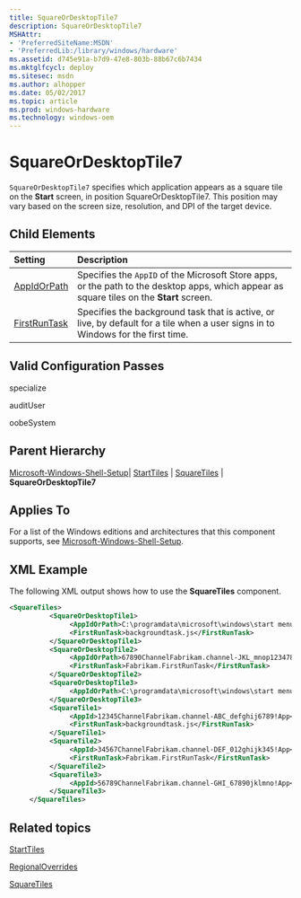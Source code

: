 ```yaml
---
title: SquareOrDesktopTile7
description: SquareOrDesktopTile7
MSHAttr:
- 'PreferredSiteName:MSDN'
- 'PreferredLib:/library/windows/hardware'
ms.assetid: d745e91a-b7d9-47e8-803b-88b67c6b7434
ms.mktglfcycl: deploy
ms.sitesec: msdn
ms.author: alhopper
ms.date: 05/02/2017
ms.topic: article
ms.prod: windows-hardware
ms.technology: windows-oem
---
```

# SquareOrDesktopTile7

`SquareOrDesktopTile7` specifies which application appears as a square tile on the **Start** screen, in position SquareOrDesktopTile7. This position may vary based on the screen size, resolution, and DPI of the target device.

## Child Elements

| Setting                 | Description                                                                           |
|:------------------------|:--------------------------------------------------------------------------------------|
| [AppIdOrPath](microsoft-windows-shell-setup-starttiles-squaretiles-squareordesktoptile7-appidorpath.md) | Specifies the <code>AppID</code> of the Microsoft Store apps, or the path to the desktop apps, which appear as square tiles on the <strong>Start</strong> screen. |
| [FirstRunTask](microsoft-windows-shell-setup-starttiles-squaretiles-squareordesktoptile7-firstruntask.md) | Specifies the background task that is active, or live, by default for a tile when a user signs in to Windows for the first time. |

## Valid Configuration Passes

specialize

auditUser

oobeSystem

## Parent Hierarchy

[Microsoft-Windows-Shell-Setup](microsoft-windows-shell-setup.md)| [StartTiles](microsoft-windows-shell-setup-starttiles.md) | [SquareTiles](microsoft-windows-shell-setup-starttiles-squaretiles.md) | **SquareOrDesktopTile7**

## Applies To

For a list of the Windows editions and architectures that this component supports, see [Microsoft-Windows-Shell-Setup](microsoft-windows-shell-setup.md).

## XML Example

The following XML output shows how to use the **SquareTiles** component.

```XML
<SquareTiles>
          <SquareOrDesktopTile1>
               <AppIdOrPath>C:\programdata\microsoft\windows\start menu\programs\desktoptile1.lnk</AppIdOrPath>
               <FirstRunTask>backgroundtask.js</FirstRunTask>
          </SquareOrDesktopTile1>
          <SquareOrDesktopTile2>
               <AppIdOrPath>67890ChannelFabrikam.channel-JKL_mnop1234789!App</AppIdOrPath>
               <FirstRunTask>Fabrikam.FirstRunTask</FirstRunTask>
          </SquareOrDesktopTile2>
          <SquareOrDesktopTile3>
               <AppIdOrPath>C:\programdata\microsoft\windows\start menu\programs\desktoptile3.lnk</AppIdOrPath>
          </SquareOrDesktopTile3>
          <SquareTile1>
               <AppId>12345ChannelFabrikam.channel-ABC_defghij6789!App</AppId>
               <FirstRunTask>backgroundtask.js</FirstRunTask>
          </SquareTile1>
          <SquareTile2>
               <AppId>34567ChannelFabrikam.channel-DEF_012ghijk345!App</AppId>
               <FirstRunTask>Fabrikam.FirstRunTask</FirstRunTask>
          </SquareTile2>
          <SquareTile3>
               <AppId>56789ChannelFabrikam.channel-GHI_67890jklmno!App</AppId>
          </SquareTile3>
     </SquareTiles>
```

## Related topics

[StartTiles](microsoft-windows-shell-setup-starttiles.md)

[RegionalOverrides](microsoft-windows-shell-setup-starttiles-regionaloverrides.md)

[SquareTiles](microsoft-windows-shell-setup-starttiles-squaretiles.md)